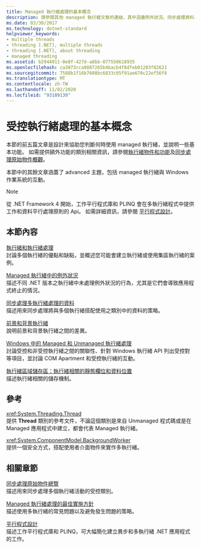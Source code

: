 ```yaml
---
title: Managed 執行緒處理的基本概念
description: 請參閱其他 managed 執行緒文章的連結，其中涵蓋例外狀況、同步處理資料、前景 & 背景執行緒、本機儲存空間等主題。
ms.date: 03/30/2017
ms.technology: dotnet-standard
helpviewer_keywords:
- multiple threads
- threading [.NET], multiple threads
- threading [.NET], about threading
- managed threading
ms.assetid: b2944911-0e8f-427d-a8bb-077550618935
ms.openlocfilehash: ca3073cca9887265b4bacb4f8dfeb01203f82621
ms.sourcegitcommit: 7588b1f16b7608bc6833c05f91ae670c22ef56f8
ms.translationtype: MT
ms.contentlocale: zh-TW
ms.lasthandoff: 11/02/2020
ms.locfileid: "93189130"
---
```

# <a name="managed-threading-basics"></a>受控執行緒處理的基本概念

本節的前五篇文章是設計來協助您判斷何時使用 managed 執行緒，並說明一些基本功能。 如需提供額外功能的類別相關資訊，請參閱[執行緒物件和功能](threading-objects-and-features.md)及[同步處理原始物件概觀](overview-of-synchronization-primitives.md)。  
  
 本節中的其餘文章涵蓋了 advanced 主題，包括 managed 執行緒與 Windows 作業系統的互動。  
  
> [!NOTE]
> 從 .NET Framework 4 開始，工作平行程式庫和 PLINQ 會在多執行緒程式中提供工作和資料平行處理原則的 Api。 如需詳細資訊，請參閱 [平行程式設計](../parallel-programming/index.md)。  
  
## <a name="in-this-section"></a>本節內容

 [執行緒和執行緒處理](threads-and-threading.md)  
 討論多個執行緒的優點和缺點，並概述您可能會建立執行緒或使用集區執行緒的案例。  
  
 [Managed 執行緒中的例外狀況](exceptions-in-managed-threads.md)  
 描述不同 .NET 版本之執行緒中未處理例外狀況的行為，尤其是它們會導致應用程式終止的情況。  
  
 [同步處理多執行緒處理的資料](synchronizing-data-for-multithreading.md)  
 描述用來同步處理將與多個執行緒搭配使用之類別中的資料的策略。  
  
 [前景和背景執行緒](foreground-and-background-threads.md)  
 說明前景和背景執行緒之間的差異。  
  
 [Windows 中的 Managed 和 Unmanaged 執行緒處理](managed-and-unmanaged-threading-in-windows.md)  
 討論受控和非受控執行緒之間的關聯性、針對 Windows 執行緒 API 列出受控對等項目，並討論 COM Apartment 和受控執行緒的互動。  
  
 [執行緒區域儲存區：執行緒相關的靜態欄位和資料位置](thread-local-storage-thread-relative-static-fields-and-data-slots.md)  
 描述執行緒相關的儲存機制。  
  
## <a name="reference"></a>參考

 <xref:System.Threading.Thread>  
 提供 **Thread** 類別的參考文件，不論這個類別是來自 Unmanaged 程式碼或是在 Managed 應用程式中建立，都會代表 Managed 執行緒。  
  
 <xref:System.ComponentModel.BackgroundWorker>  
 提供一個安全方式，搭配使用者介面物件來實作多執行緒。  
  
## <a name="related-sections"></a>相關章節

 [同步處理原始物件總覽](overview-of-synchronization-primitives.md)  
 描述用來同步處理多個執行緒活動的受控類別。  
  
 [Managed 執行緒處理的最佳實施方針](managed-threading-best-practices.md)  
 描述使用多執行緒的常見問題以及避免發生問題的策略。  
  
 [平行程式設計](../parallel-programming/index.md)  
 描述工作平行程式庫和 PLINQ，可大幅簡化建立異步和多執行緒 .NET 應用程式的工作。

